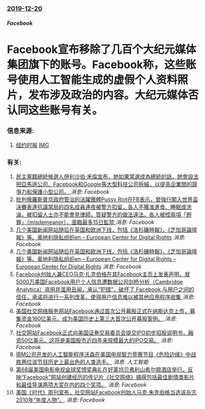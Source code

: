 ### [2019-12-20](/news/2019/12/20/index.md)

##### Facebook
#  Facebook宣布移除了几百个大纪元媒体集团旗下的账号。Facebook称，这些账号使用人工智能生成的虚假个人资料照片，发布涉及政治的内容。大纪元媒体否认同这些账号有关。 




### 信息来源:

1. [纽约时报](https://cn.nytimes.com/technology/20191223/facebook-ai-generated-profiles/) [IMG](https://static01.nyt.com/images/2019/12/20/business/20takedown3/merlin_166226280_01e1cbc9-c350-4082-8c26-13e406edc001-articleLarge.jpg)

### 有关:

1. [民主黨籍總統候選人伊利沙伯·禾倫宣布，她如果當選成為總統的話，她會設法把亞馬遜公司、Facebook和Google等大型科技公司拆細，以提高企業間的競爭力和保護小型公司。 ](/zh/news/2019/03/9/民主黨籍總統候選人伊利沙伯-禾倫宣布-她如果當選成為總統的話-她會設法把亞馬遜公司-Facebook和Google等大型.md) _消息: Facebook_
2. [批判俄羅斯普京政府管治的活躍團體Pussy Riot在FB表示，曾強行闖入世界盃決賽表達抗議當局的四名成員連夜被警方扣留，各人不獲准進食、睡眠或洗澡，被扣留人士亦不能會見律師，質疑警方的做法違法。各人被控兩項「輕罪」（misdemeanor），面臨最多15日監禁 ](/zh/news/2018/07/16/批判俄羅斯普京政府管治的活躍團體Pussy-Riot在FB表示-曾強行闖入世界盃決賽表達抗議當局的四名成員連夜被警方扣留.md) _消息: Facebook_
3. [几个美国新闻网站随后在英国和欧洲下线，包括《洛杉磯時報》，《芝加哥論壇報》等。奥地利隐私组织en – European Center for Digital Rights](/zh/news/2018/05/25/几个美国新闻网站随后在英国和欧洲下线-包括-洛杉磯時報-芝加哥論壇報-等-奥地利隐私组织en-European.md) _消息: Facebook_
4. [几个美国新闻网站随后在英国和欧洲下线，包括《洛杉磯時報》，《芝加哥論壇報》等。奥地利隐私组织en – European Center for Digital Rights – European Center for Digital Rights](/zh/news/2018/05/25/几个美国新闻网站随后在英国和欧洲下线-包括-洛杉磯時報-芝加哥論壇報-等-奥地利隐私组织en-European.md) _消息: Facebook_
5. [Facebook创始人兼CEO马克·扎克伯格在其Facebook主页上发表声明，就5000万美国Facebook用户个人信息遭数据公司剑桥分析（Cambridge Analytica）盗用并滥用丑闻，承认“犯错”，破坏了 Facebook 与用户之间的信任，承诺将进行一系列改革，使得用户信息难以被其他应用程序收集 ](/zh/news/2018/03/21/Facebook创始人兼CEO马克-扎克伯格在其Facebook主页上发表声明-就5000万美国Facebook用户个人.md) _消息: Facebook_
6. [ 美国社交网络服务网站Facebook通过首次公开募股正式在纳斯达克上市，募集资金160亿美元，成为美国历史上第三大首次公开募股案例。 ](/zh/news/2012/05/18/美国社交网络服务网站Facebook通过首次公开募股正式在纳斯达克上市-募集资金160亿美元-成为美国历史上第三大首次.md) _消息: Facebook_
7. [ 社交网站Facebook正式向美国证券交易委员会提交IPO初步招股说明书，融资50亿美元。这将是美国股市近四年来规模最大的IPO交易。](/zh/news/2012/02/2/社交网站Facebook正式向美国证券交易委员会提交IPO初步招股说明书-融资50亿美元-这将是美国股市近四年来规模最.md) _消息: Facebook_
8. [IBM公司开发的人工智能程序沃森在美国电视智力竞赛节目《危险边缘》中战胜两位该节目历史上最出色的人类选手。](/zh/news/2011/02/16/IBM公司开发的人工智能程序沃森在美国电视智力竞赛节目-危险边缘-中战胜两位该节目历史上最出色的人类选手.md) _消息: 人工智能_
9. [第68届美国电影电视金球奖颁奖典礼在好莱坞贝弗利山希尔顿酒店举行。反映“Facebook”网站创建经历的传记片《社交网络》摘得包括最佳剧情类影片和最佳导演两项大奖在内的四个奖项。](/zh/news/2011/01/16/第68届美国电影电视金球奖颁奖典礼在好莱坞贝弗利山希尔顿酒店举行-反映-Facebook-网站创建经历的传记片-社交网络.md) _消息: Facebook_
10. [ 美国《时代》周刊宣布，社交网站Facebook创始人马克·朱克伯格当选该杂志2010年“年度人物”。](/zh/news/2010/12/15/美国-时代-周刊宣布-社交网站Facebook创始人马克-朱克伯格当选该杂志2010年-年度人物.md) _消息: Facebook_
